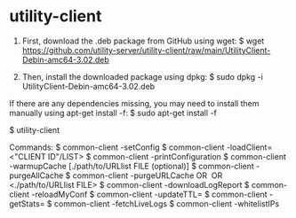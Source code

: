 # utility-client

1. First, download the .deb package from GitHub using wget:
$ wget https://github.com/utility-server/utility-client/raw/main/UtilityClient-Debin-amc64-3.02.deb

2. Then, install the downloaded package using dpkg:
$ sudo dpkg -i UtilityClient-Debin-amc64-3.02.deb

If there are any dependencies missing, you may need to install them manually using apt-get install -f:
$ sudo apt-get install -f

$ utility-client

Commands:
$ common-client -setConfig
$ common-client -loadClient=<"CLIENT ID"/LIST>
$ common-client -printConfiguration
$ common-client -warmupCache [./path/to/URLlist FILE (optional)]
$ common-client -purgeAllCache
$ common-client -purgeURLCache <URI> OR <Image URL> OR <./path/to/URLlist FILE>
$ common-client -downloadLogReport <date>
$ common-client -reloadMyConf
$ common-client -updateTTL=<TTL>
$ common-client -getStats=<month>
$ common-client -fetchLiveLogs
$ common-client -whitelistIPs <Space separated IPV4 and IPV6>
